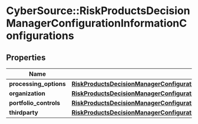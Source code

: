 # CyberSource::RiskProductsDecisionManagerConfigurationInformationConfigurations

## Properties
Name | Type | Description | Notes
------------ | ------------- | ------------- | -------------
**processing_options** | [**RiskProductsDecisionManagerConfigurationInformationConfigurationsProcessingOptions**](RiskProductsDecisionManagerConfigurationInformationConfigurationsProcessingOptions.md) |  | [optional] 
**organization** | [**RiskProductsDecisionManagerConfigurationInformationConfigurationsOrganization**](RiskProductsDecisionManagerConfigurationInformationConfigurationsOrganization.md) |  | [optional] 
**portfolio_controls** | [**RiskProductsDecisionManagerConfigurationInformationConfigurationsPortfolioControls**](RiskProductsDecisionManagerConfigurationInformationConfigurationsPortfolioControls.md) |  | [optional] 
**thirdparty** | [**RiskProductsDecisionManagerConfigurationInformationConfigurationsThirdparty**](RiskProductsDecisionManagerConfigurationInformationConfigurationsThirdparty.md) |  | [optional] 


